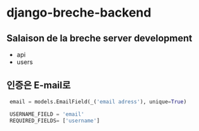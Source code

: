 # django-breche-backend
## Salaison de la breche server development
- api
- users
## 인증은 E-mail로
```python
 email = models.EmailField(_('email adress'), unique=True)

 USERNAME_FIELD = 'email'
 REQUIRED_FIELDS= ['username']
```
